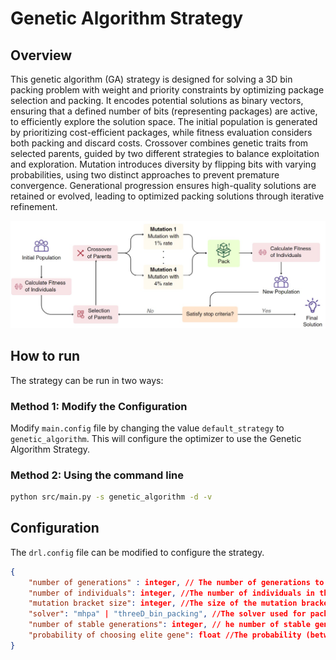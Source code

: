 # Genetic Algorithm Strategy

## Overview

This genetic algorithm (GA) strategy is designed for solving a 3D bin packing problem with weight and priority constraints by optimizing package selection and packing. It encodes potential solutions as binary vectors, ensuring that a defined number of bits (representing packages) are active, to efficiently explore the solution space. The initial population is generated by prioritizing cost-efficient packages, while fitness evaluation considers both packing and discard costs. Crossover combines genetic traits from selected parents, guided by two different strategies to balance exploitation and exploration. Mutation introduces diversity by flipping bits with varying probabilities, using two distinct approaches to prevent premature convergence. Generational progression ensures high-quality solutions are retained or evolved, leading to optimized packing solutions through iterative refinement.

<img src="./pipeline.png" alt="Pipeline for BRK Genetic Algorithm" title="Pipeline for BRK Genetic Algorithm"/>

## How to run

The strategy can be run in two ways:

### Method 1: Modify the Configuration

Modify `main.config` file by changing the value `default_strategy` to `genetic_algorithm`. This will configure the optimizer to use the Genetic Algorithm Strategy. 

### Method 2: Using the command line

```bash
python src/main.py -s genetic_algorithm -d -v
```

## Configuration
The `drl.config` file can be modified to configure the strategy.

```json
{
    "number of generations" : integer, // The number of generations to run the Genetic Algorithm
    "number of individuals": integer, //The number of individuals in the population
    "mutation bracket size": integer, //The size of the mutation bracket
    "solver": "mhpa" | "threeD_bin_packing", //The solver used for packing
    "number of stable generations": integer, // he number of stable generations
    "probability of choosing elite gene": float //The probability (between 0 and 1) of choosing an elite gene
}
```
